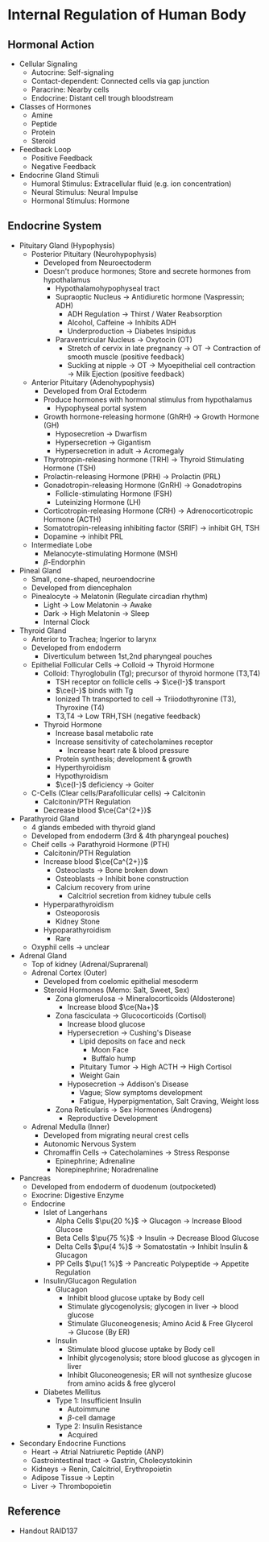 # Internal Regulation of Human Body

## Hormonal Action

* Cellular Signaling
  * Autocrine: Self-signaling
  * Contact-dependent: Connected cells via gap junction
  * Paracrine: Nearby cells
  * Endocrine: Distant cell trough bloodstream
* Classes of Hormones
  * Amine
  * Peptide
  * Protein
  * Steroid
* Feedback Loop
  * Positive Feedback
  * Negative Feedback
* Endocrine Gland Stimuli
  * Humoral Stimulus: Extracellular fluid (e.g. ion concentration)
  * Neural Stimulus: Neural Impulse
  * Hormonal Stimulus: Hormone

## Endocrine System

* Pituitary Gland (Hypophysis)
  * Posterior Pituitary (Neurohypophysis)
    * Developed from Neuroectoderm
    * Doesn't produce hormones; Store and secrete hormones from hypothalamus
      * Hypothalamohypophyseal tract
      * Supraoptic Nucleus → Antidiuretic hormone (Vaspressin; ADH)
        * ADH Regulation → Thirst / Water Reabsorption
        * Alcohol, Caffeine → Inhibits ADH
        * Underproduction → Diabetes Insipidus
      * Paraventricular Nucleus → Oxytocin (OT)
        * Stretch of cervix in late pregnancy → OT → Contraction of smooth muscle (positive feedback)
        * Suckling at nipple → OT → Myoepithelial cell contraction → Milk Ejection (positive feedback)
  * Anterior Pituitary (Adenohypophysis)
    * Developed from Oral Ectoderm
    * Produce hormones with hormonal stimulus from hypothalamus
      * Hypophyseal portal system
    * Growth hormone-releasing hormone (GhRH) → Growth Hormone (GH)
      * Hyposecretion → Dwarfism
      * Hypersecretion → Gigantism
      * Hypersecretion in adult → Acromegaly
    * Thyrotropin-releasing hormone (TRH) → Thyroid Stimulating Hormone (TSH)
    * Prolactin-releasing Hormone (PRH) → Prolactin (PRL)
    * Gonadotropin-releasing Hormone (GnRH) → Gonadotropins
      * Follicle-stimulating Hormone (FSH)
      * Luteinizing Hormone (LH)
    * Corticotropin-releasing Hormone (CRH) → Adrenocorticotropic Hormone (ACTH)
    * Somatotropin-releasing inhibiting factor (SRIF) → inhibit GH, TSH
    * Dopamine → inhibit PRL
  * Intermediate Lobe
    * Melanocyte-stimulating Hormone (MSH)
    * $\beta$-Endorphin
* Pineal Gland
  * Small, cone-shaped, neuroendocrine
  * Developed from diencephalon
  * Pinealocyte → Melatonin (Regulate circadian rhythm)
    * Light → Low Melatonin → Awake
    * Dark → High Melatonin → Sleep
    * Internal Clock
* Thyroid Gland
  * Anterior to Trachea; Ingerior to larynx
  * Developed from endoderm
    * Diverticulum between 1st,2nd pharyngeal pouches
  * Epithelial Follicular Cells → Colloid → Thyroid Hormone
    * Colloid: Thyroglobulin (Tg); precursor of thyroid hormone (T3,T4)
      * TSH receptor on follicle cells → $\ce{I-}$ transport
      * $\ce{I-}$ binds with Tg
      * Ionized Th transported to cell → Triiodothyronine (T3), Thyroxine (T4)
      * T3,T4 → Low TRH,TSH (negative feedback)
    * Thyroid Hormone
      * Increase basal metabolic rate
      * Increase sensitivity of catecholamines receptor
        * Increase heart rate & blood pressure
      * Protein synthesis; development & growth
      * Hyperthyroidism
      * Hypothyroidism
      * $\ce{I-}$ deficiency → Goiter
  * C-Cells (Clear cells/Parafollicular cells) → Calcitonin
    * Calcitonin/PTH Regulation
    * Decrease blood $\ce{Ca^{2+}}$
* Parathyroid Gland
  * 4 glands embeded with thyroid gland
  * Developed from endoderm (3rd & 4th pharyngeal pouches)
  * Cheif cells → Parathyroid Hormone (PTH)
    * Calcitonin/PTH Regulation
    * Increase blood $\ce{Ca^{2+}}$
      * Osteoclasts → Bone broken down
      * Osteoblasts → Inhibit bone construction
      * Calcium recovery from urine
        * Calcitriol secretion from kidney tubule cells
    * Hyperparathyroidism
      * Osteoporosis
      * Kidney Stone
    * Hypoparathyroidism
      * Rare
  * Oxyphil cells → unclear
* Adrenal Gland
  * Top of kidney (Adrenal/Suprarenal)
  * Adrenal Cortex (Outer)
    * Developed from coelomic epithelial mesoderm
    * Steroid Hormones (Memo: Salt, Sweet, Sex)
      * Zona glomerulosa → Mineralocorticoids (Aldosterone)
        * Increase blood $\ce{Na+}$
      * Zona fasciculata → Glucocorticoids (Cortisol)
        * Increase blood glucose
        * Hypersecretion → Cushing's Disease
          * Lipid deposits on face and neck
            * Moon Face
            * Buffalo hump
          * Pituitary Tumor → High ACTH → High Cortisol
          * Weight Gain
        * Hyposecretion → Addison's Disease
          * Vague; Slow symptoms development
          * Fatigue, Hyperpigmentation, Salt Craving, Weight loss
      * Zona Reticularis → Sex Hormones (Androgens)
        * Reproductive Development
  * Adrenal Medulla (Inner)
    * Developed from migrating neural crest cells
    * Autonomic Nervous System
    * Chromaffin Cells → Catecholamines → Stress Response
      * Epinephrine; Adrenaline
      * Norepinephrine; Noradrenaline
* Pancreas
  * Developed from endoderm of duodenum (outpocketed)
  * Exocrine: Digestive Enzyme
  * Endocrine
    * Islet of Langerhans
      * Alpha Cells $\pu{20 %}$ → Glucagon → Increase Blood Glucose
      * Beta Cells $\pu{75 %}$ → Insulin → Decrease Blood Glucose
      * Delta Cells $\pu{4 %}$ → Somatostatin → Inhibit Insulin & Glucagon
      * PP Cells $\pu{1 %}$ → Pancreatic Polypeptide → Appetite Regulation
    * Insulin/Glucagon Regulation
      * Glucagon
        * Inhibit blood glucose uptake by Body cell
        * Stimulate glycogenolysis; glycogen in liver → blood glucose
        * Stimulate Gluconeogenesis; Amino Acid & Free Glycerol → Glucose (By ER)
      * Insulin
        * Stimulate blood glucose uptake by Body cell
        * Inhibit glycogenolysis; store blood glucose as glycogen in liver
        * Inhibit Gluconeogenesis; ER will not synthesize glucose from amino acids & free glycerol
    * Diabetes Mellitus
      * Type 1: Insufficient Insulin
        * Autoimmune
        * $\beta$-cell damage
      * Type 2: Insulin Resistance
        * Acquired
* Secondary Endocrine Functions
  * Heart → Atrial Natriuretic Peptide (ANP)
  * Gastrointestinal tract → Gastrin, Cholecystokinin
  * Kidneys → Renin, Calcitriol, Erythropoietin
  * Adipose Tissue → Leptin
  * Liver → Thrombopoietin

## Reference

* Handout RAID137
